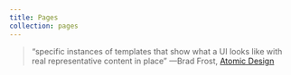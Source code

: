 ```yaml
---
title: Pages
collection: pages
---
```


> “specific instances of templates that show what a UI looks like with real representative content in place”
> —Brad Frost, [Atomic Design](http://atomicdesign.bradfrost.com/chapter-2/#pages)
